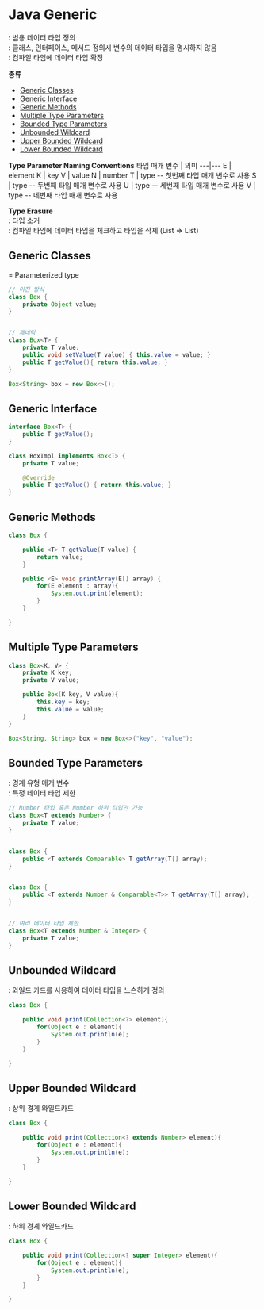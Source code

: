 # Java Generic
: 범용 데이터 타입 정의  
: 클래스, 인터페이스, 메서드 정의시 변수의 데이터 타입을 명시하지 않음  
: 컴파일 타임에 데이터 타입 확정  

**종류**
- [Generic Classes](#generic-classes)
- [Generic Interface](#generic-interface)
- [Generic Methods](#generic-methods)
- [Multiple Type Parameters](#multiple-type-parameters)
- [Bounded Type Parameters](#bounded-type-parameters)
- [Unbounded Wildcard](#unbounded-wildcard)
- [Upper Bounded Wildcard](#upper-bounded-wildcard)
- [Lower Bounded Wildcard](#lower-bounded-wildcard)


**Type Parameter Naming Conventions**
타입 매개 변수 | 의미
---|---
E  | element
K  | key
V  | value
N  | number
T  | type -- 첫번째 타입 매개 변수로 사용
S  | type -- 두번째 타입 매개 변수로 사용
U  | type -- 세번째 타입 매개 변수로 사용
V  | type -- 네번째 타입 매개 변수로 사용


**Type Erasure**  
: 타입 소거  
: 컴파일 타임에 데이터 타입을 체크하고 타입을 삭제 (List<String> => List)  



## Generic Classes
= Parameterized type  

```java
// 이전 방식
class Box {
	private Object value;
}


// 제네릭
class Box<T> {
	private T value;
	public void setValue(T value) { this.value = value; }
	public T getValue(){ return this.value; }
}

Box<String> box = new Box<>();
```



## Generic Interface

```java
interface Box<T> {
	public T getValue();
}

class BoxImpl implements Box<T> {
	private T value;

	@Override
	public T getValue() { return this.value; }
}
```



## Generic Methods  

```java
class Box {

	public <T> T getValue(T value) {
		return value;
	}

	public <E> void printArray(E[] array) {
		for(E element : array){
			System.out.print(element);
		}
	}

}
```



## Multiple Type Parameters

```java
class Box<K, V> {
	private K key;
	private V value;

	public Box(K key, V value){
		this.key = key;
		this.value = value;
	}
}

Box<String, String> box = new Box<>("key", "value");
```



## Bounded Type Parameters
: 경계 유형 매개 변수  
: 특정 데이터 타입 제한  

```java
// Number 타입 혹은 Number 하위 타입만 가능
class Box<T extends Number> {
	private T value;
}


class Box {
	public <T extends Comparable> T getArray(T[] array);
}


class Box {
	public <T extends Number & Comparable<T>> T getArray(T[] array);
}


// 여러 데이터 타입 제한
class Box<T extends Number & Integer> {
	private T value;
}
```



## Unbounded Wildcard
: 와일드 카드를 사용하여 데이터 타입을 느슨하게 정의    

```java
class Box {

	public void print(Collection<?> element){
		for(Object e : element){
			System.out.println(e);
		}
	}

}
```



## Upper Bounded Wildcard
: 상위 경계 와일드카드    

```java
class Box {

	public void print(Collection<? extends Number> element){
		for(Object e : element){
			System.out.println(e);
		}
	}

}
```



## Lower Bounded Wildcard
: 하위 경계 와일드카드     

```java
class Box {

	public void print(Collection<? super Integer> element){
		for(Object e : element){
			System.out.println(e);
		}
	}

}
```